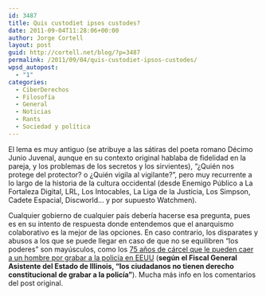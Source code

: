 ```yaml
---
id: 3487
title: Quis custodiet ipsos custodes?
date: 2011-09-04T11:28:06+00:00
author: Jorge Cortell
layout: post
guid: http://cortell.net/blog/?p=3487
permalink: /2011/09/04/quis-custodiet-ipsos-custodes/
wpsd_autopost:
  - "1"
categories:
  - CiberDerechos
  - Filosofí­a
  - General
  - Noticias
  - Rants
  - Sociedad y polí­tica
---
```

El lema es muy antiguo (se atribuye a las sátiras del poeta romano Décimo Junio Juvenal, aunque en su contexto original hablaba de fidelidad en la pareja, y los problemas de los secretos y los sirvientes), &#8220;¿Quién nos protege del protector? o ¿Quién vigila al vigilante?&#8221;, pero muy recurrente a lo largo de la historia de la cultura occidental (desde Enemigo Público a La Fortaleza Digital, LRL, Los Intocables, La Liga de la Justicia, Los Simpson, Cadete Espacial, Discworld&#8230; y por supuesto Watchmen).

Cualquier gobierno de cualquier país debería hacerse esa pregunta, pues es en su intento de respuesta donde entendemos que el anarquismo colaborativo es la mejor de las opciones. En caso contrario, los disparates y abusos a los que se puede llegar en caso de que no se equilibren &#8220;los poderes&#8221; son mayúsculos, como los <a title="http://boingboing.net/2011/08/31/man-faces-75-years-for-recording-police.html" href="http://boingboing.net/2011/08/31/man-faces-75-years-for-recording-police.html" target="_blank">75 años de cárcel que le pueden caer a un hombre por grabar a la policía en EEUU</a> (**según el Fiscal General Asistente del Estado de Illinois, &#8220;los ciudadanos no tienen derecho constitucional de grabar a la policía&#8221;**). Mucha más info en los comentarios del post original.